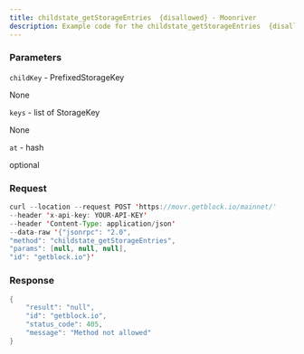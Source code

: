 ```yaml
---
title: childstate_getStorageEntries  {disallowed} - Moonriver
description: Example code for the childstate_getStorageEntries  {disallowed} json-rpc method. Сomplete guide on how to use childstate_getStorageEntries  {disallowed} json-rpc in GetBlock.io Web3 documentation.
---
```


### Parameters


`childKey` - PrefixedStorageKey

None

`keys` - list of StorageKey

None

`at` - hash

optional

### Request

``` java
curl --location --request POST 'https://movr.getblock.io/mainnet/' 
--header 'x-api-key: YOUR-API-KEY' 
--header 'Content-Type: application/json' 
--data-raw '{"jsonrpc": "2.0",
"method": "childstate_getStorageEntries",
"params": [null, null, null],
"id": "getblock.io"}'
```

###  Response

``` java
{
    "result": "null",
    "id": "getblock.io",
    "status_code": 405,
    "message": "Method not allowed"
}
```

